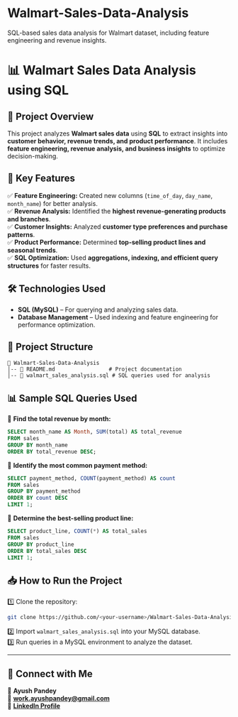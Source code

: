 # Walmart-Sales-Data-Analysis
SQL-based sales data analysis for Walmart dataset, including feature engineering and revenue insights.
# 📊 Walmart Sales Data Analysis using SQL  

## 📌 Project Overview  
This project analyzes **Walmart sales data** using **SQL** to extract insights into **customer behavior, revenue trends, and product performance**. It includes **feature engineering, revenue analysis, and business insights** to optimize decision-making.  

## 🚀 Key Features  
✅ **Feature Engineering:** Created new columns (`time_of_day`, `day_name`, `month_name`) for better analysis.  
✅ **Revenue Analysis:** Identified the **highest revenue-generating products and branches**.  
✅ **Customer Insights:** Analyzed **customer type preferences and purchase patterns**.  
✅ **Product Performance:** Determined **top-selling product lines and seasonal trends**.  
✅ **SQL Optimization:** Used **aggregations, indexing, and efficient query structures** for faster results.  

## 🛠️ Technologies Used  
- **SQL (MySQL)** – For querying and analyzing sales data.  
- **Database Management** – Used indexing and feature engineering for performance optimization.  

## 📂 Project Structure  
```
📂 Walmart-Sales-Data-Analysis  
│-- 📜 README.md                 # Project documentation  
│-- 📜 walmart_sales_analysis.sql # SQL queries used for analysis  
```

## 📊 Sample SQL Queries Used  
🔹 **Find the total revenue by month:**  
```sql
SELECT month_name AS Month, SUM(total) AS total_revenue
FROM sales
GROUP BY month_name
ORDER BY total_revenue DESC;
```
🔹 **Identify the most common payment method:**  
```sql
SELECT payment_method, COUNT(payment_method) AS count
FROM sales
GROUP BY payment_method
ORDER BY count DESC
LIMIT 1;
```
🔹 **Determine the best-selling product line:**  
```sql
SELECT product_line, COUNT(*) AS total_sales
FROM sales
GROUP BY product_line
ORDER BY total_sales DESC
LIMIT 1;
```

## 📥 How to Run the Project  
1️⃣ Clone the repository:  
```sh
git clone https://github.com/<your-username>/Walmart-Sales-Data-Analysis.git
```
2️⃣ Import `walmart_sales_analysis.sql` into your MySQL database.  
3️⃣ Run queries in a MySQL environment to analyze the dataset.  

---

## **🔗 Connect with Me**  
👤 **Ayush Pandey**  
📧 **work.ayushpandey@gmail.com**  
🔗 **[LinkedIn Profile](https://linkedin.com/in/ayush-pandey-30462a331)**  

